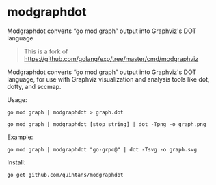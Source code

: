 # modgraphdot
Modgraphdot converts “go mod graph” output into Graphviz's DOT language

> This is a fork of https://github.com/golang/exp/tree/master/cmd/modgraphviz

Modgraphdot converts “go mod graph” output into Graphviz's DOT language,
for use with Graphviz visualization and analysis tools like dot, dotty, and sccmap.

Usage:

`go mod graph | modgraphdot > graph.dot`

`go mod graph | modgraphdot [stop string] | dot -Tpng -o graph.png`

Example:

`go mod graph | modgraphdot "go-grpc@" | dot -Tsvg -o graph.svg`

Install:

`go get github.com/quintans/modgraphdot`